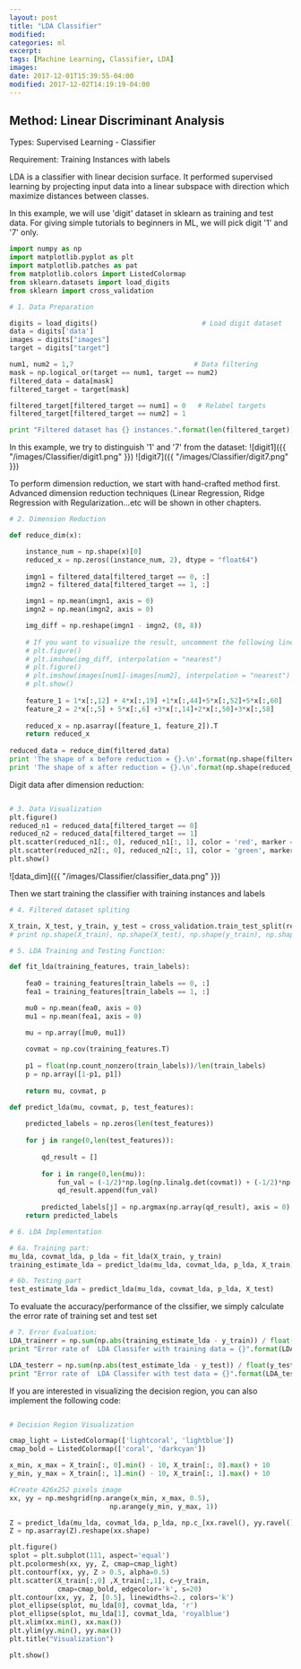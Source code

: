 ```yaml
---
layout: post
title: "LDA Classifier"
modified:
categories: ml
excerpt:
tags: [Machine Learning, Classifier, LDA]
images:
date: 2017-12-01T15:39:55-04:00
modified: 2017-12-02T14:19:19-04:00
---
```


## Method:       Linear Discriminant Analysis

Types:        Supervised Learning - Classifier

Requirement:  Training Instances with labels

LDA is a classifier with linear decision surface. It performed supervised learning by projecting input data into a linear subspace with direction which maximize distances between classes.

In this example, we will use 'digit' dataset in sklearn as training and test data. For giving simple tutorials to beginners in ML, we will pick digit '1' and '7' only.

```python
import numpy as np
import matplotlib.pyplot as plt
import matplotlib.patches as pat
from matplotlib.colors import ListedColormap
from sklearn.datasets import load_digits
from sklearn import cross_validation

# 1. Data Preparation

digits = load_digits()                          # Load digit dataset
data = digits['data']
images = digits["images"]
target = digits["target"]

num1, num2 = 1,7                              # Data filtering
mask = np.logical_or(target == num1, target == num2)
filtered_data = data[mask]
filtered_target = target[mask]

filtered_target[filtered_target == num1] = 0   # Relabel targets
filtered_target[filtered_target == num2] = 1

print "Filtered dataset has {} instances.".format(len(filtered_target))
```

In this example, we try to distinguish '1' and '7' from the dataset:
![digit1]({{ "/images/Classifier/digit1.png" }})
![digit7]({{ "/images/Classifier/digit7.png" }})

To perform dimension reduction, we start with hand-crafted method first. Advanced dimension reduction techniques (Linear Regression, Ridge Regression with Regularization...etc will be shown in other chapters. 

```python
# 2. Dimension Reduction

def reduce_dim(x):

    instance_num = np.shape(x)[0]
    reduced_x = np.zeros((instance_num, 2), dtype = "float64")
    
    imgn1 = filtered_data[filtered_target == 0, :]
    imgn2 = filtered_data[filtered_target == 1, :]

    imgn1 = np.mean(imgn1, axis = 0)
    imgn2 = np.mean(imgn2, axis = 0)

    img_diff = np.reshape(imgn1 - imgn2, (8, 8))
    
    # If you want to visualize the result, uncomment the following lines:
    # plt.figure()
    # plt.imshow(img_diff, interpolation = "nearest")   
    # plt.figure()
    # plt.imshow(images[num1]-images[num2], interpolation = "nearest")    
    # plt.show()
    
    feature_1 = 1*x[:,12] + 4*x[:,19] +1*x[:,44]+5*x[:,52]+5*x[:,60]
    feature_2 = 2*x[:,5] + 5*x[:,6] +3*x[:,14]+2*x[:,50]+3*x[:,58]
    
    reduced_x = np.asarray([feature_1, feature_2]).T
    return reduced_x
    
reduced_data = reduce_dim(filtered_data)    
print 'The shape of x before reduction = {}.\n'.format(np.shape(filtered_data))
print 'The shape of x after reduction = {}.\n'.format(np.shape(reduced_data))
```
Digit data after dimension reduction:

```python

# 3. Data Visualization
plt.figure()
reduced_n1 = reduced_data[filtered_target == 0]
reduced_n2 = reduced_data[filtered_target == 1]
plt.scatter(reduced_n1[:, 0], reduced_n1[:, 1], color = 'red', marker = 'x')
plt.scatter(reduced_n2[:, 0], reduced_n2[:, 1], color = 'green', marker = '.')
plt.show()
```

![data_dim]({{ "/images/Classifier/classifier_data.png" }})

Then we start training the classifier with training instances and labels

```python
# 4. Filtered dataset spliting

X_train, X_test, y_train, y_test = cross_validation.train_test_split(reduced_data, filtered_target, test_size = 0.4, random_state = 0)
# print np.shape(X_train), np.shape(X_test), np.shape(y_train), np.shape(y_test)

# 5. LDA Training and Testing Function:

def fit_lda(training_features, train_labels):
    
    fea0 = training_features[train_labels == 0, :]
    fea1 = training_features[train_labels == 1, :]

    mu0 = np.mean(fea0, axis = 0)
    mu1 = np.mean(fea1, axis = 0)

    mu = np.array([mu0, mu1])
    
    covmat = np.cov(training_features.T)
    
    p1 = float(np.count_nonzero(train_labels))/len(train_labels)
    p = np.array([1-p1, p1])
    
    return mu, covmat, p

def predict_lda(mu, covmat, p, test_features):
    
    predicted_labels = np.zeros(len(test_features))
    
    for j in range(0,len(test_features)):
        
        qd_result = []
        
        for i in range(0,len(mu)):
            fun_val = (-1/2)*np.log(np.linalg.det(covmat)) + (-1/2)*np.dot(np.dot((test_features[j] - mu[i]),np.linalg.inv(covmat)),(test_features[j] - mu[i]).T) + np.log(p[i])
            qd_result.append(fun_val)
        
        predicted_labels[j] = np.argmax(np.array(qd_result), axis = 0)     
    return predicted_labels

# 6. LDA Implementation

# 6a. Training part:
mu_lda, covmat_lda, p_lda = fit_lda(X_train, y_train)  
training_estimate_lda = predict_lda(mu_lda, covmat_lda, p_lda, X_train)

# 6b. Testing part
test_estimate_lda = predict_lda(mu_lda, covmat_lda, p_lda, X_test)
```
To evaluate the accuracy/performance of the clssifier, we simply calculate the error rate of training set and test set

```python
# 7. Error Evaluation:
LDA_trainerr = np.sum(np.abs(training_estimate_lda - y_train)) / float(y_train.shape[0])
print "Error rate of  LDA Classifer with training data = {}".format(LDA_trainerr)

LDA_testerr = np.sum(np.abs(test_estimate_lda - y_test)) / float(y_test.shape[0])
print "Error rate of  LDA Classifer with test data = {}".format(LDA_testerr)
```

If you are interested in visualizing the decision region, you can also implement the following code:

```python

# Decision Region Visualization

cmap_light = ListedColormap(['lightcoral', 'lightblue'])
cmap_bold = ListedColormap(['coral', 'darkcyan'])

x_min, x_max = X_train[:, 0].min() - 10, X_train[:, 0].max() + 10
y_min, y_max = X_train[:, 1].min() - 10, X_train[:, 1].max() + 10

#Create 426x252 pixels image
xx, yy = np.meshgrid(np.arange(x_min, x_max, 0.5),
                         np.arange(y_min, y_max, 1))

Z = predict_lda(mu_lda, covmat_lda, p_lda, np.c_[xx.ravel(), yy.ravel()])
Z = np.asarray(Z).reshape(xx.shape)

plt.figure()
splot = plt.subplot(111, aspect='equal')
plt.pcolormesh(xx, yy, Z, cmap=cmap_light)
plt.contourf(xx, yy, Z > 0.5, alpha=0.5)
plt.scatter(X_train[:,0] ,X_train[:,1], c=y_train, 
            cmap=cmap_bold, edgecolor='k', s=20)
plt.contour(xx, yy, Z, [0.5], linewidths=2., colors='k')
plot_ellipse(splot, mu_lda[0], covmat_lda, 'r')
plot_ellipse(splot, mu_lda[1], covmat_lda, 'royalblue')
plt.xlim(xx.min(), xx.max())
plt.ylim(yy.min(), yy.max())
plt.title("Visualization")

plt.show()
```

